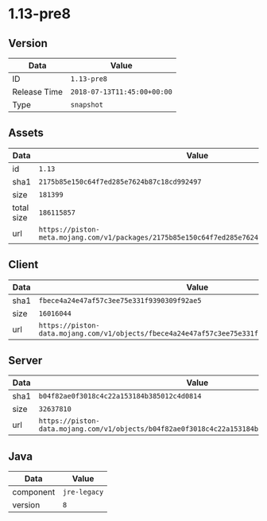 # 1.13-pre8

## Version

|**Data**        | **Value**                 |
|----------------|-------------------------|
| ID   | ```1.13-pre8```   |
| Release Time   | ```2018-07-13T11:45:00+00:00```   |
| Type   | ```snapshot```   |

## Assets

|**Data**        | **Value**                 |
|----------------|-------------------------|
| id   | ```1.13```   |
| sha1   | ```2175b85e150c64f7ed285e7624b87c18cd992497```   |
| size   | ```181399```   |
| total size  | ```186115857```  |
| url       | ```https://piston-meta.mojang.com/v1/packages/2175b85e150c64f7ed285e7624b87c18cd992497/1.13.json``` |

## Client

|**Data**        | **Value**                 |
|----------------|-------------------------|
| sha1   | ```fbece4a24e47af57c3ee75e331f9390309f92ae5```   |
| size   | ```16016044```   |
| url       | ```https://piston-data.mojang.com/v1/objects/fbece4a24e47af57c3ee75e331f9390309f92ae5/client.jar``` |

## Server

|**Data**        | **Value**                 |
|----------------|-------------------------|
| sha1   | ```b04f82ae0f3018c4c22a153184b385012c4d0814```   |
| size   | ```32637810```   |
| url       | ```https://piston-data.mojang.com/v1/objects/b04f82ae0f3018c4c22a153184b385012c4d0814/server.jar``` |

## Java

|**Data**        | **Value**                 |
|----------------|-------------------------|
| component   | ```jre-legacy```   |
| version   | ```8```   |